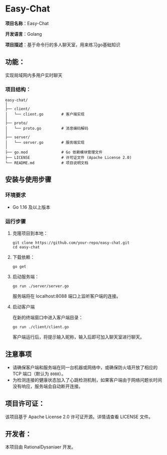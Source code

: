 # Easy-Chat

**项目名称**：Easy-Chat

**开发语言**：Golang

**项目描述**：基于命令行的多人聊天室，用来练习go基础知识



## 功能：

实现局域网内多用户实时聊天

### 项目结构：

```
easy-chat/
│
├── client/
│   └── client.go        # 客户端实现
│
├── proto/
│   └── proto.go         # 消息编码解码
│
├── server/
│   └── server.go        # 服务端实现
│
├── go.mod               # Go 依赖模块管理文件
├── LICENSE              # 许可证文件 (Apache License 2.0)
└── README.md            # 项目说明文档
```



## 安装与使用步骤

### 环境要求

- Go 1.16 及以上版本

### 运行步骤

1. 克隆项目到本地：

   ```shell
   git clone https://github.com/your-repo/easy-chat.git
   cd easy-chat
   ```
2. 下载依赖：

   ```shell
   go get
   ```

3. 启动服务端：

   ```shell
   go run ./server/server.go
   ```

   服务端将在 localhost:8088 端口上监听客户端的连接。

4. 启动客户端

   在新的终端窗口中进入客户端目录：

   ```shell
   go run ./client/client.go
   ```

   客户端运行后，将提示输入昵称，输入后即可加入聊天室进行聊天。



## 注意事项

- 请确保客户端和服务端在同一台机器或网络中，或确保防火墙开放了相应的 TCP 端口（默认为 `8088`）。
- 为检测连接的健康状态加入了心跳检测机制，如果客户端由于网络问题长时间没有响应，服务端会自动断开连接。




## 项目许可证：

该项目基于 Apache License 2.0 许可证开源。详情请查看 LICENSE 文件。



## 开发者：

本项目由 RationalDysaniaer 开发。

